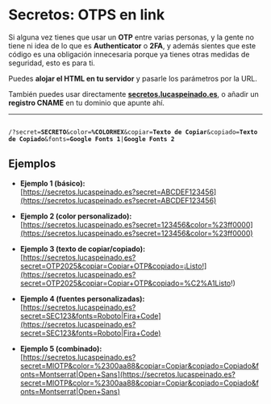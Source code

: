 # Secretos: OTPS en link
Si alguna vez tienes que usar un **OTP** entre varias personas, y la gente no tiene ni idea de lo que es **Authenticator** o **2FA**, y además sientes que este código es una obligación innecesaria porque ya tienes otras medidas de seguridad, esto es para ti.  

Puedes **alojar el HTML en tu servidor** y pasarle los parámetros por la URL.  

También puedes usar directamente **[secretos.lucaspeinado.es](https://secretos.lucaspeinado.es)**, o añadir un **registro CNAME** en tu dominio que apunte ahí.

---

<code>
/?secret=<b>SECRETO</b>&color=<b>%COLORHEX</b>&copiar=<b>Texto de Copiar</b>&copiado=<b>Texto de Copiado</b>&fonts=<b>Google Fonts 1</b>|<b>Google Fonts 2</b> </code>

## Ejemplos

- **Ejemplo 1 (básico):**  
  [https://secretos.lucaspeinado.es?secret=ABCDEF123456](https://secretos.lucaspeinado.es?secret=ABCDEF123456)

- **Ejemplo 2 (color personalizado):**  
  [https://secretos.lucaspeinado.es?secret=123456&color=%23ff0000](https://secretos.lucaspeinado.es?secret=123456&color=%23ff0000)

- **Ejemplo 3 (texto de copiar/copiado):**  
  [https://secretos.lucaspeinado.es?secret=OTP2025&copiar=Copiar+OTP&copiado=¡Listo!](https://secretos.lucaspeinado.es?secret=OTP2025&copiar=Copiar+OTP&copiado=%C2%A1Listo!)

- **Ejemplo 4 (fuentes personalizadas):**  
  [https://secretos.lucaspeinado.es?secret=SEC123&fonts=Roboto|Fira+Code](https://secretos.lucaspeinado.es?secret=SEC123&fonts=Roboto|Fira+Code)

- **Ejemplo 5 (combinado):**  
  [https://secretos.lucaspeinado.es?secret=MIOTP&color=%2300aa88&copiar=Copiar&copiado=Copiado&fonts=Montserrat|Open+Sans](https://secretos.lucaspeinado.es?secret=MIOTP&color=%2300aa88&copiar=Copiar&copiado=Copiado&fonts=Montserrat|Open+Sans)